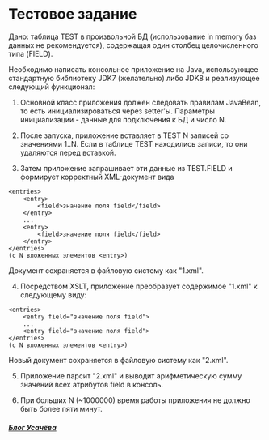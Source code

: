 Тестовое задание 
===============================

Дано: таблица TEST в произвольной БД (использование in memory баз данных не рекомендуется), содержащая один столбец целочисленного типа (FIELD).

Необходимо написать консольное приложение на Java, использующее стандартную библиотеку JDK7 (желательно) либо JDK8 и реализующее следующий функционал:

1) Основной класс приложения должен следовать правилам JavaBean, то есть инициализироваться через setter'ы. Параметры инициализации - данные для подключения к БД и число N. 

2) После запуска, приложение вставляет в TEST N записей со значениями 1..N. Если в таблице TEST находились записи, то они удаляются перед вставкой.

3) Затем приложение запрашивает эти данные из TEST.FIELD и формирует корректный XML-документ вида
```
<entries>
    <entry>
        <field>значение поля field</field>
    </entry>
    ...
    <entry>
        <field>значение поля field</field>
    </entry>
</entries>
(с N вложенных элементов <entry>)
```

Документ сохраняется в файловую систему как "1.xml".

4) Посредством XSLT, приложение преобразует содержимое "1.xml" к следующему виду:
```
<entries>
    <entry field="значение поля field">
    ...
    <entry field="значение поля field">
</entries>
(с N вложенных элементов <entry>)
```

Новый документ сохраняется в файловую систему как "2.xml".

5) Приложение парсит "2.xml" и выводит арифметическую сумму значений всех атрибутов field в консоль. 

6) При больших N (~1000000) время работы приложения не должно быть более пяти минут.


##### <a href="http://usachev.net/" target=_blank>Блог Усачёва</a>

